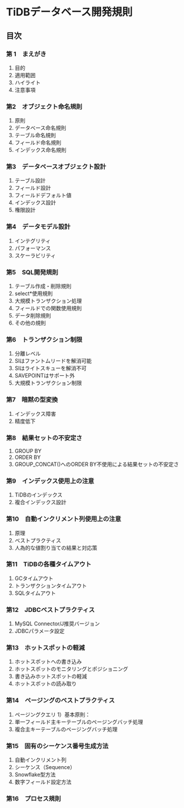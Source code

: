 # TiDBデータベース開発規則

目次
---

### 第 1　まえがき
1. 目的
2. 適用範囲
3. ハイライト
4. 注意事項

### 第2　オブジェクト命名規則
1. 原則
2. データベース命名規則
3. テーブル命名規則
4. フィールド命名規則
5. インデックス命名規則

### 第3　データベースオブジェクト設計
1. テーブル設計
2. フィールド設計
3. フィールドデフォルト値
4. インデックス設計
5. 権限設計

### 第4　データモデル設計
1. インテグリティ
2. パフォーマンス
3. スケーラビリティ

### 第5　SQL開発規則
1. テーブル作成・削除規則
2. select*使用規則
3. 大規模トランザクション処理
4. フィールドでの関数使用規則
5. データ削除規則
6. その他の規則

### 第6　トランザクション制限
1. 分離レベル
2. SIはファントムリードを解消可能
3. SIはライトスキューを解消不可
4. SAVEPOINTはサポート外
5. 大規模トランザクション制限

### 第7　暗黙の型変換
1. インデックス障害
2. 精度低下

### 第8　結果セットの不安定さ
1. GROUP BY
2. ORDER BY	
3. GROUP_CONCAT()へのORDER BY不使用による結果セットの不安定さ	

### 第9　インデックス使用上の注意
1. TiDBのインデックス	
2. 複合インデックス設計	

### 第10　自動インクリメント列使用上の注意	
1. 原理	
2. ベストプラクティス	
3. 人為的な値割り当ての結果と対応策	

### 第11　TiDBの各種タイムアウト	
1. GCタイムアウト	
2. トランザクションタイムアウト	
3. SQLタイムアウト	

### 第12　JDBCベストプラクティス	
1. MySQL Connector/J推奨バージョン	
2. JDBCパラメータ設定	

### 第13　ホットスポットの軽減
1. ホットスポットへの書き込み	
2. ホットスポットのモニタリングとポジショニング	
3. 書き込みホットスポットの軽減	
4. ホットスポットの読み取り	

### 第14　ページングのベストプラクティス	
1. ページングクエリ	
1）基本原則：	
2. 単一フィールド主キーテーブルのページングバッチ処理	
3. 複合主キーテーブルのページングバッチ処理	

### 第15　固有のシーケンス番号生成方法	
1. 自動インクリメント列	
2. シーケンス（Sequence）	
3. Snowflake型方法	
4. 数字フィールド設定方法	

### 第16　プロセス規則	
